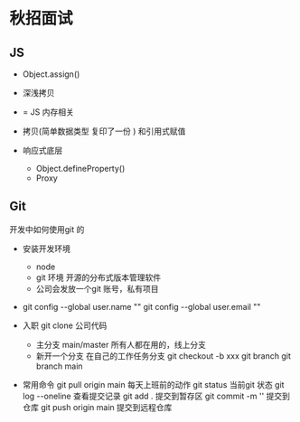 # 秋招面试

## JS
- Object.assign()

- 深浅拷贝
- = JS 内存相关 
- 拷贝(简单数据类型 复印了一份 ) 和引用式赋值

- 响应式底层
    - Object.defineProperty()
    - Proxy

## Git
开发中如何使用git 的

- 安装开发环境
    - node
    - git 环境 开源的分布式版本管理软件
    - 公司会发放一个git 账号，私有项目

- git config --global user.name ""
    git config --global user.email ""
- 入职 git clone 公司代码
    - 主分支 main/master
        所有人都在用的，线上分支
    - 新开一个分支
    在自己的工作任务分支
    git checkout -b xxx
    git branch
    git branch main 
- 常用命令
    git pull origin main 每天上班前的动作
    git status 当前git 状态
    git log --oneline 查看提交记录
    git add . 提交到暂存区
    git commit -m '' 提交到仓库
    git push origin main 提交到远程仓库
